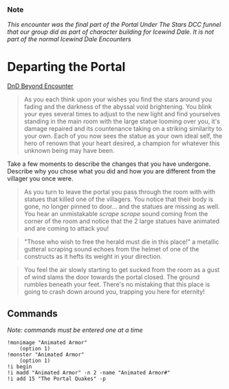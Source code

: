 ### Note
_This encounter was the final part of the Portal Under The Stars DCC funnel that our group did as part of character building for Icewind Dale. It is not part of the normal Icewind Dale Encounters_

# Departing the Portal
[DnD Beyond Encounter](https://www.dndbeyond.com/encounters/09240fa1-8e96-4b6e-94d4-95518aa5011e)


> As you each think upon your wishes you find the stars around you fading and the darkness of the abyssal void brightening. You blink your eyes several times to adjust to the new light and find yourselves standing in the main room with the large statue looming over you, it's damage repaired and its countenance taking on a striking similarity to your own. Each of you now sees the statue as your own ideal self, the hero of renown that your heart desired, a champion for whatever this unknown being may have been.

Take a few moments to describe the changes that you have undergone. Describe why you chose what you did and how you are different from the villager you once were.

> As you turn to leave the portal you pass through the room with with statues that killed one of the villagers. You notice that their body is gone, no longer pinned to door... and the statues are missing as well. You hear an unmistakable _scrape scrape_ sound coming from the corner of the room and notice that the 2 large statues have animated and are coming to attack you!

> "Those who wish to free the herald must die in this place!" a metallic gutteral scraping sound echoes from the helmet of one of the constructs as it hefts its weight in your direction.

> You feel the air slowly starting to get sucked from the room as a gust of wind slams the door towards the portal closed. The ground rumbles beneath your feet. There's no mistaking that this place is going to crash down around you, trapping you here for eternity!

## Commands
_Note: commands must be entered one at a time_
```
!monimage "Animated Armor"
    (option 1)
!monster "Animated Armor"
    (option 1)
!i begin
!i madd "Animated Armor" -n 2 -name "Animated Armor#"
!i add 15 "The Portal Quakes" -p
```
